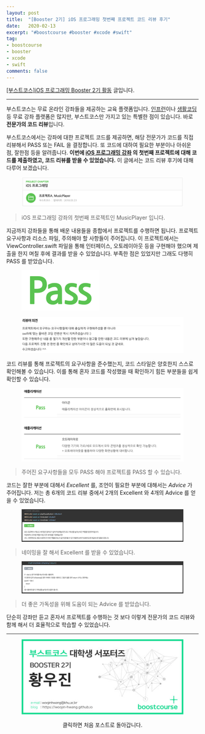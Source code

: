 ```yaml
---
layout: post
title:  "[Booster 2기] iOS 프로그래밍 첫번째 프로젝트 코드 리뷰 후기"
date:   2020-02-13
excerpt: "#boostcourse #booster #xcode #swift"
tag:
- boostcourse
- booster
- xcode
- swift
comments: false
---
```


[[부스트코스]iOS 프로그래밍 Booster 2기 활동](https://woojin-hwang.github.io/boostcourse-ios/) 글입니다.

---

부스트코스는 무료 온라인 강좌들을 제공하는 교육 플랫폼입니다. [인프런](https://www.inflearn.com)이나 [생활코딩](https://opentutorials.org/course/1) 등 무료 강좌 플랫폼은 많지만, 부스트코스만 가지고 있는 특별한 점이 있습니다. 바로 **전문가의 코드 리뷰**입니다.

부스트코스에서는 강좌에 대한 프로젝트 코드를 제공하면, 해당 전문가가 코드를 직접 리뷰해서 PASS 또는 FAIL 을 결정합니다. 또 코드에 대하여 필요한 부분이나 아쉬운 점, 잘한점 등을 알려줍니다. **이번에 [iOS 프로그래밍 강좌](https://www.edwith.org/boostcourse-ios/) 의 첫번째 프로젝트에 대해 코드를 제출하였고, 코드 리뷰를 받을 수 있었습니다.** 이 글에서는 코드 리뷰 후기에 대해 다루어 보겠습니다.

<figure>
  <a href="https://raw.githubusercontent.com/woojin-hwang/woojin-hwang.github.io/master/_posts/img/boostcourse/ios_project1.png"><img src="https://raw.githubusercontent.com/woojin-hwang/woojin-hwang.github.io/master/_posts/img/boostcourse/ios_project1.png"></a>
</figure>

> iOS 프로그래밍 강좌의 첫번째 프로젝트인 MusicPlayer 입니다.

지금까지 강좌들을 통해 배운 내용들을 종합에서 프로젝트를 수행하면 됩니다. 프로젝트 요구사항과 리소스 파일, 주의해야 할 사항들이 주어집니다. 이 프로젝트에서는 ViewController.swift 파일을 통해 인터페이스, 오토레이아웃 등을 구현해야 했으며 제출을 한지 며칠 후에 결과를 받을 수 있었습니다. 부족한 점은 있었지만 그래도 다행히 PASS 를 받았습니다.

<figure>
  <a href="https://raw.githubusercontent.com/woojin-hwang/woojin-hwang.github.io/master/_posts/img/boostcourse/pass.png"><img src="https://raw.githubusercontent.com/woojin-hwang/woojin-hwang.github.io/master/_posts/img/boostcourse/pass.png"></a>
</figure>

<figure>
  <a href="https://raw.githubusercontent.com/woojin-hwang/woojin-hwang.github.io/master/_posts/img/boostcourse/ios_project1_review.png"><img src="https://raw.githubusercontent.com/woojin-hwang/woojin-hwang.github.io/master/_posts/img/boostcourse/ios_project1_review.png"></a>
</figure>

코드 리뷰를 통해 프로젝트의 요구사항을 준수했는지, 코드 스타일은 양호한지 스스로 확인해볼 수 있습니다. 이를 통해 혼자 코드를 작성했을 때 확인하기 힘든 부분들을 쉽게 확인할 수 있습니다.

<figure>
  <a href="https://raw.githubusercontent.com/woojin-hwang/woojin-hwang.github.io/master/_posts/img/boostcourse/ios_project1_app.png"><img src="https://raw.githubusercontent.com/woojin-hwang/woojin-hwang.github.io/master/_posts/img/boostcourse/ios_project1_app.png"></a>
</figure>

> 주어진 요구사항들을 모두 PASS 해야 프로젝트를 PASS 할 수 있습니다.

코드는 잘한 부분에 대해서 *Excellent* 를, 조언이 필요한 부분에 대해서는 *Advice* 가 주어집니다. 저는 총 6개의 코드 리뷰 중에서 2개의 Excellent 와 4개의 Advice 를 얻을 수 있었습니다.

<figure>
  <a href="https://raw.githubusercontent.com/woojin-hwang/woojin-hwang.github.io/master/_posts/img/boostcourse/ios_project1_excellent.png"><img src="https://raw.githubusercontent.com/woojin-hwang/woojin-hwang.github.io/master/_posts/img/boostcourse/ios_project1_excellent.png"></a>
</figure>

> 네이밍을 잘 해서 Excellent 를 받을 수 있었습니다.

<figure>
  <a href="https://raw.githubusercontent.com/woojin-hwang/woojin-hwang.github.io/master/_posts/img/boostcourse/ios_project1_advice.png"><img src="https://raw.githubusercontent.com/woojin-hwang/woojin-hwang.github.io/master/_posts/img/boostcourse/ios_project1_advice.png"></a>
</figure>

> 더 좋은 가독성을 위해 도움이 되는 Advice 를 받았습니다.

단순히 강좌만 듣고 혼자서 프로젝트를 수행하는 것 보다 이렇게 전문가의 코드 리뷰와 함께 해서 더 효율적으로 학습할 수 있었습니다.

---

<figure>
  <a href="https://woojin-hwang.github.io/boostcourse-ios/"><img src="https://raw.githubusercontent.com/woojin-hwang/woojin-hwang.github.io/master/_posts/img/boostcourse/tag.jpg"></a>
</figure>
<center>클릭하면 처음 포스트로 돌아갑니다.</center>